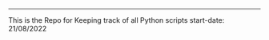 *******************************
This is the Repo for Keeping track of all Python scripts
start-date: 21/08/2022

